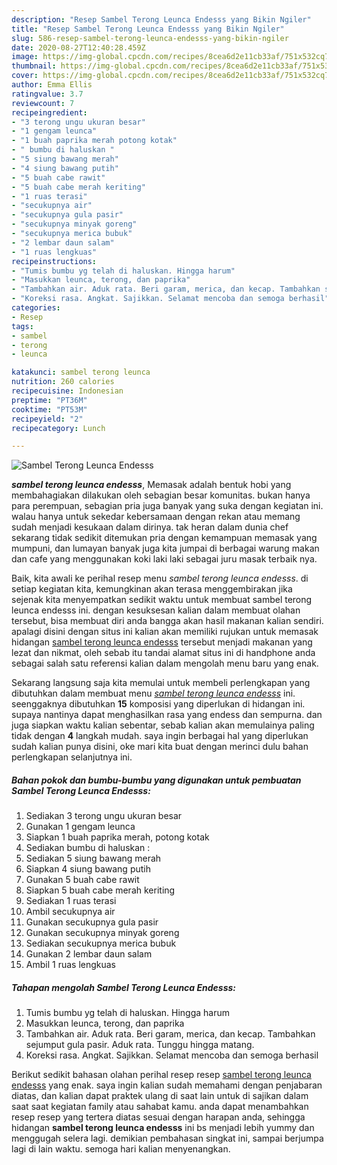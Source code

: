 ```yaml
---
description: "Resep Sambel Terong Leunca Endesss yang Bikin Ngiler"
title: "Resep Sambel Terong Leunca Endesss yang Bikin Ngiler"
slug: 586-resep-sambel-terong-leunca-endesss-yang-bikin-ngiler
date: 2020-08-27T12:40:28.459Z
image: https://img-global.cpcdn.com/recipes/8cea6d2e11cb33af/751x532cq70/sambel-terong-leunca-endesss-foto-resep-utama.jpg
thumbnail: https://img-global.cpcdn.com/recipes/8cea6d2e11cb33af/751x532cq70/sambel-terong-leunca-endesss-foto-resep-utama.jpg
cover: https://img-global.cpcdn.com/recipes/8cea6d2e11cb33af/751x532cq70/sambel-terong-leunca-endesss-foto-resep-utama.jpg
author: Emma Ellis
ratingvalue: 3.7
reviewcount: 7
recipeingredient:
- "3 terong ungu ukuran besar"
- "1 gengam leunca"
- "1 buah paprika merah potong kotak"
- " bumbu di haluskan "
- "5 siung bawang merah"
- "4 siung bawang putih"
- "5 buah cabe rawit"
- "5 buah cabe merah keriting"
- "1 ruas terasi"
- "secukupnya air"
- "secukupnya gula pasir"
- "secukupnya minyak goreng"
- "secukupnya merica bubuk"
- "2 lembar daun salam"
- "1 ruas lengkuas"
recipeinstructions:
- "Tumis bumbu yg telah di haluskan. Hingga harum"
- "Masukkan leunca, terong, dan paprika"
- "Tambahkan air. Aduk rata. Beri garam, merica, dan kecap. Tambahkan sejumput gula pasir. Aduk rata. Tunggu hingga matang."
- "Koreksi rasa. Angkat. Sajikkan. Selamat mencoba dan semoga berhasil"
categories:
- Resep
tags:
- sambel
- terong
- leunca

katakunci: sambel terong leunca 
nutrition: 260 calories
recipecuisine: Indonesian
preptime: "PT36M"
cooktime: "PT53M"
recipeyield: "2"
recipecategory: Lunch

---
```



![Sambel Terong Leunca Endesss](https://img-global.cpcdn.com/recipes/8cea6d2e11cb33af/751x532cq70/sambel-terong-leunca-endesss-foto-resep-utama.jpg)

<b><i>sambel terong leunca endesss</i></b>, Memasak adalah bentuk hobi yang membahagiakan dilakukan oleh sebagian besar komunitas. bukan hanya para perempuan, sebagian pria juga banyak yang suka dengan kegiatan ini. walau hanya untuk sekedar kebersamaan dengan rekan atau memang sudah menjadi kesukaan dalam dirinya. tak heran dalam dunia chef sekarang tidak sedikit ditemukan pria dengan kemampuan memasak yang mumpuni, dan lumayan banyak juga kita jumpai di berbagai warung makan dan cafe yang menggunakan koki laki laki sebagai juru masak terbaik nya.

Baik, kita awali ke perihal resep menu <i>sambel terong leunca endesss</i>. di setiap kegiatan kita, kemungkinan akan terasa menggembirakan jika sejenak kita menyempatkan sedikit waktu untuk membuat sambel terong leunca endesss ini. dengan kesuksesan kalian dalam membuat olahan tersebut, bisa membuat diri anda bangga akan hasil makanan kalian sendiri. apalagi disini dengan situs ini kalian akan memiliki rujukan untuk memasak hidangan <u>sambel terong leunca endesss</u> tersebut menjadi makanan yang lezat dan nikmat, oleh sebab itu tandai alamat situs ini di handphone anda sebagai salah satu referensi kalian dalam mengolah menu baru yang enak.




Sekarang langsung saja kita memulai untuk membeli perlengkapan yang dibutuhkan dalam membuat menu <u><i>sambel terong leunca endesss</i></u> ini. seenggaknya dibutuhkan <b>15</b> komposisi yang diperlukan di hidangan ini. supaya nantinya dapat menghasilkan rasa yang endess dan sempurna. dan juga siapkan waktu kalian sebentar, sebab kalian akan memulainya paling tidak dengan <b>4</b> langkah mudah. saya ingin berbagai hal yang diperlukan sudah kalian punya disini, oke mari kita buat dengan merinci dulu bahan perlengkapan selanjutnya ini.

<!--inarticleads1-->

##### Bahan pokok dan bumbu-bumbu yang digunakan untuk pembuatan Sambel Terong Leunca Endesss:

1. Sediakan 3 terong ungu ukuran besar
1. Gunakan 1 gengam leunca
1. Siapkan 1 buah paprika merah, potong kotak
1. Sediakan  bumbu di haluskan :
1. Sediakan 5 siung bawang merah
1. Siapkan 4 siung bawang putih
1. Gunakan 5 buah cabe rawit
1. Siapkan 5 buah cabe merah keriting
1. Sediakan 1 ruas terasi
1. Ambil secukupnya air
1. Gunakan secukupnya gula pasir
1. Gunakan secukupnya minyak goreng
1. Sediakan secukupnya merica bubuk
1. Gunakan 2 lembar daun salam
1. Ambil 1 ruas lengkuas




<!--inarticleads2-->

##### Tahapan mengolah Sambel Terong Leunca Endesss:

1. Tumis bumbu yg telah di haluskan. Hingga harum
1. Masukkan leunca, terong, dan paprika
1. Tambahkan air. Aduk rata. Beri garam, merica, dan kecap. Tambahkan sejumput gula pasir. Aduk rata. Tunggu hingga matang.
1. Koreksi rasa. Angkat. Sajikkan. Selamat mencoba dan semoga berhasil




Berikut sedikit bahasan olahan perihal resep resep <u>sambel terong leunca endesss</u> yang enak. saya ingin kalian sudah memahami dengan penjabaran diatas, dan kalian dapat praktek ulang di saat lain untuk di sajikan dalam saat saat kegiatan family atau sahabat kamu. anda dapat menambahkan resep resep yang tertera diatas sesuai dengan harapan anda, sehingga hidangan <b>sambel terong leunca endesss</b> ini bs menjadi lebih yummy dan menggugah selera lagi. demikian pembahasan singkat ini, sampai berjumpa lagi di lain waktu. semoga hari kalian menyenangkan.
